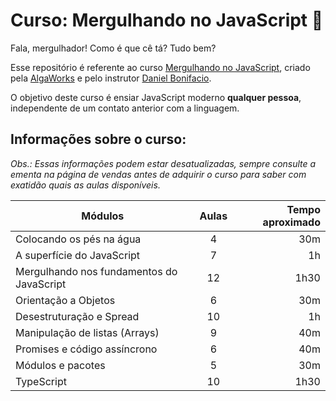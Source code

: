 # Curso: Mergulhando no JavaScript 🤿

Fala, mergulhador! Como é que cê tá? Tudo bem?

Esse repositório é referente ao curso [Mergulhando no JavaScript](#), criado pela [AlgaWorks](https://algaworks.com) e pelo instrutor [Daniel Bonifacio](https://github.com/danielbonifacio).

O objetivo deste curso é ensiar JavaScript moderno **qualquer pessoa**, independente de um contato anterior com a linguagem.


## Informações sobre o curso:

*Obs.: Essas informações podem estar desatualizadas, sempre consulte a ementa na página de vendas antes de adquirir o curso para saber com exatidão quais as aulas disponíveis.*

| Módulos                                   | Aulas | Tempo aproximado |
| ------------------------------------------|:-----:| ----------------:|
| Colocando os pés na água                  | 4     | 30m              |
| A superfície do JavaScript                | 7     | 1h               |
| Mergulhando nos fundamentos do JavaScript | 12    | 1h30             |
| Orientação a Objetos                      | 6     | 30m              |
| Desestruturação e Spread                  | 10    | 1h               |
| Manipulação de listas (Arrays)            | 9     | 40m              |
| Promises e código assíncrono              | 6     | 40m              |
| Módulos e pacotes                         | 5     | 30m              |
| TypeScript                                | 10    | 1h30             |


